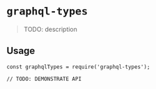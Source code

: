 # `graphql-types`

> TODO: description

## Usage

```
const graphqlTypes = require('graphql-types');

// TODO: DEMONSTRATE API
```
